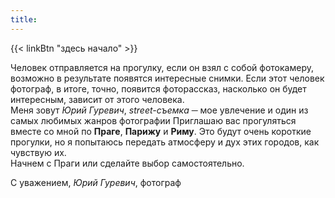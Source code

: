 ```yaml
---
title:
---
```


{{< linkBtn "здесь начало" >}}

Человек отправляется на прогулку, если он взял с собой фотокамеру, возможно в результате появятся интересные снимки. Если этот человек фотограф, в итоге, точно, появится фоторассказ, насколько он будет интересным, зависит от этого человека.  
Меня зовут *Юрий Гуревич*, *street-съемка* ─ мое увлечение и один из самых любимых жанров фотографии  Приглашаю вас прогуляться вместе со мной по **Праге**, **Парижу** и **Риму**. Это будут очень короткие прогулки, но я попытаюсь передать атмосферу и дух этих городов, как чувствую их.<br>Начнем с Праги или сделайте выбор самостоятельно.

С уважением, *Юрий Гуревич*, фотограф

